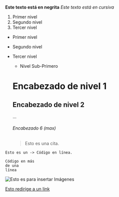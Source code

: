 
**Este texto está en negrita**
*Este texto está en cursiva*

1. Primer nivel
2. Segundo nivel
3. Tercer nivel

* Primer nivel
* Segundo nivel
* Tercer nivel

  * Nivel Sub-Primero
  
  # Encabezado de nivel 1
  ## Encabezado de nivel 2
  ...
  ###### Encabezado 6 (max)
  
  > Esto es una cita.

`Esto es un -> Código en línea.`

~~~
Código en más
de una
línea
~~~

![Esto es para insertar Imágenes](url)

[Esto redirige a un link](url)

